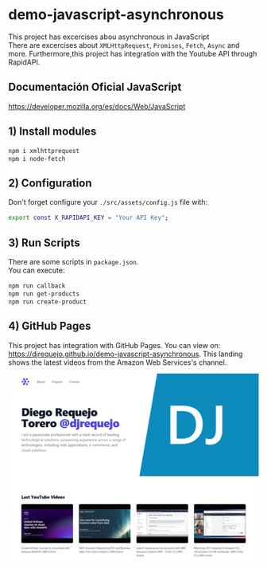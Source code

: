 # demo-javascript-asynchronous
This project has excercises abou asynchronous in JavaScript <br />
There are excercises about <code>XMLHttpRequest</code>, <code>Promises</code>, <code>Fetch</code>, <code>Async</code> and more.
Furthermore,this project has integration with the Youtube API through RapidAPI.

## Documentación Oficial JavaScript
https://developer.mozilla.org/es/docs/Web/JavaScript

## 1) Install modules
```
npm i xmlhttprequest
npm i node-fetch
```
## 2) Configuration
Don't forget configure your <code>./src/assets/config.js</code> file with:
```bash
export const X_RAPIDAPI_KEY = "Your API Key";
```
## 3) Run Scripts
There are some scripts in <code>package.json</code>.<br />
You can execute:
```
npm run callback
npm run get-products
npm run create-product
```
## 4) GitHub Pages
This project has integration with GitHub Pages. You can view on: https://djrequejo.github.io/demo-javascript-asynchronous.
This landing shows the latest videos from the Amazon Web Services's channel.

![Landing Page](./static/landingpage-1.png)
